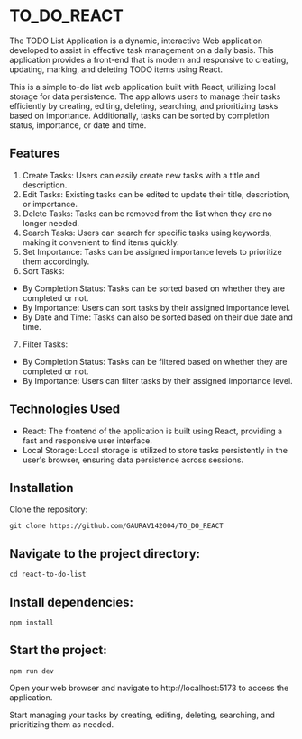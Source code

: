 # TO_DO_REACT
The TODO List Application is a dynamic, interactive Web application developed to assist in effective task management on a daily basis. This application provides a front-end that is modern and responsive to creating, updating, marking, and deleting TODO items using React.

This is a simple to-do list web application built with React, utilizing local storage for data persistence. The app allows users to manage their tasks efficiently by creating, editing, deleting, searching, and prioritizing tasks based on importance. Additionally, tasks can be sorted by completion status, importance, or date and time.

## Features

1. Create Tasks: Users can easily create new tasks with a title and description.
2. Edit Tasks: Existing tasks can be edited to update their title, description, or importance.
3. Delete Tasks: Tasks can be removed from the list when they are no longer needed.
4. Search Tasks: Users can search for specific tasks using keywords, making it convenient to find items quickly.
5. Set Importance: Tasks can be assigned importance levels to prioritize them accordingly.
6. Sort Tasks:

- By Completion Status: Tasks can be sorted based on whether they are completed or not.
- By Importance: Users can sort tasks by their assigned importance level.
- By Date and Time: Tasks can also be sorted based on their due date and time.

7. Filter Tasks:

- By Completion Status: Tasks can be filtered based on whether they are completed or not.
- By Importance: Users can filter tasks by their assigned importance level.

## Technologies Used

- React: The frontend of the application is built using React, providing a fast and responsive user interface.
- Local Storage: Local storage is utilized to store tasks persistently in the user's browser, ensuring data persistence across sessions.

## Installation

Clone the repository:

```
git clone https://github.com/GAURAV142004/TO_DO_REACT
```

## Navigate to the project directory:

```
cd react-to-do-list
```

## Install dependencies:

```
npm install
```

## Start the project:

```
npm run dev
```

Open your web browser and navigate to http://localhost:5173 to access the application.

Start managing your tasks by creating, editing, deleting, searching, and prioritizing them as needed.
